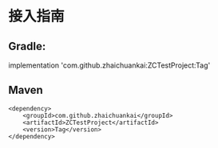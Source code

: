 # 接入指南
## Gradle: 
implementation 'com.github.zhaichuankai:ZCTestProject:Tag'
## Maven
    <dependency>
	    <groupId>com.github.zhaichuankai</groupId>
	    <artifactId>ZCTestProject</artifactId>
	    <version>Tag</version>
    </dependency>
